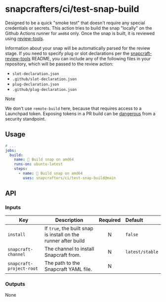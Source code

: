 # snapcrafters/ci/test-snap-build

Designed to be a quick "smoke test" that doesn't require any special credentials or secrets. This
action tries to build the snap "locally" on the Github Actions runner for `amd64` only. Once the
snap is built, it is reviewed using [review-tools].

Information about your snap will be automatically parsed for the review stage. If you need to
specify plug or slot declarations per the [snapcraft-review-tools] README, you can include any of
the following files in your repository, which will be passed to the review action:

- `slot-declaration.json`
- `.github/slot-declaration.json`
- `plug-declaration.json`
- `.github/plug-declaration.json`

> [!NOTE]
> We don't use `remote-build` here, because that requires access to a Launchpad token.
> Exposing tokens in a PR build can be [dangerous] from a security standpoint.

## Usage

```yaml
# ...
jobs:
  build:
    name: 🧪 Build snap on amd64
    runs-on: ubuntu-latest
    steps:
      - name: 🧪 Build snap on amd64
        uses: snapcrafters/ci/test-snap-build@main
```

## API

### Inputs

| Key                      | Description                                                    | Required | Default         |
| ------------------------ | -------------------------------------------------------------- | :------: | :-------------- |
| `install`                | If `true`, the built snap is install on the runner after build |    N     | `false`         |
| `snapcraft-channel`      | The channel to install Snapcraft from.                         |    N     | `latest/stable` |
| `snapcraft-project-root` | The path to the Snapcraft YAML file.                           |    N     |                 |

### Outputs

None

[review-tools]: https://snapcraft.io/review-tools
[snapcraft-review-tools]: https://github.com/diddlesnaps/snapcraft-review-action/tree/master
[dangerous]: https://securitylab.github.com/research/github-actions-preventing-pwn-requests/
